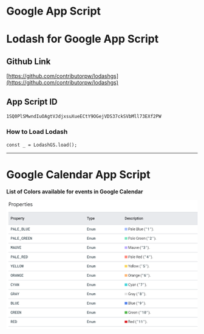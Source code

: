 # Google App Script

# **Lodash for Google App Script**

  

## Github Link

[https://github.com/contributorpw/lodashgs](https://github.com/contributorpw/lodashgs)

  

  

## App Script ID

```
1SQ0PlSMwndIuOAgtVJdjxsuXueECtY9OGejVDS37ckSVbMll73EXf2PW
```

  

### How to Load Lodash

```
const _ = LodashGS.load();
```

  

* * *

# **Google Calendar App Script**

  

**List of Colors available for events in Google Calendar**

![](../files/caa311c8-682d-41cd-a607-5ea290d1776b.png)